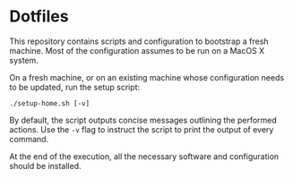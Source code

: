 # Dotfiles

This repository contains scripts and configuration to bootstrap a fresh machine.
Most of the configuration assumes to be run on a MacOS X system.

On a fresh machine, or on an existing machine whose configuration needs to be
updated, run the setup script:

```
./setup-home.sh [-v]
```

By default, the script outputs concise messages outlining the performed actions.
Use the `-v` flag to instruct the script to print the output of every command.

At the end of the execution, all the necessary software and configuration should
be installed.
